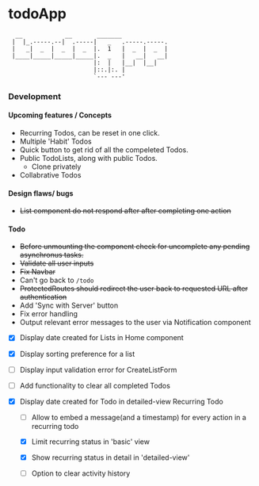 # todoApp

```
  __            __       _______             
 |  |_.-----.--|  .-----|   _   .-----.-----.
 |   _|  _  |  _  |  _  |.  1   |  _  |  _  |
 |____|_____|_____|_____|.  _   |   __|   __|
                        |:  |   |__|  |__|   
                        |::.|:. |            
                        `--- ---'
```                                          

### Development
#### Upcoming features / Concepts
- Recurring Todos, can be reset in one click.
- Multiple 'Habit' Todos
- Quick button to get rid of all the compeleted Todos.
- Public TodoLists, along with public Todos.
    - Clone privately
- Collabrative Todos

#### Design flaws/ bugs
- ~~List component do not respond after after completing one action~~


#### Todo
- ~~Before unmounting the component check for uncomplete any pending asynchronus tasks.~~
- ~~Validate all user inputs~~
- ~~Fix Navbar~~
- Can't go back to `/todo`
- ~~ProtectedRoutes should redirect the user back to requested URL after authentication~~
- Add 'Sync with Server' button
- Fix error handling
- Output relevant error messages to the user via Notification component

- [x] Display date created for Lists in Home component
- [x] Display sorting preference for a list
- [ ] Display input validation error for CreateListForm

- [ ] Add functionality to clear all completed Todos
- [x] Display date created for Todo in detailed-view
    Recurring Todo
    - [ ] Allow to embed a message(and a timestamp) for every action in a recurring todo
    - [x] Limit recurring status in 'basic' view
    - [x] Show recurring status in detail in 'detailed-view'
    - [ ] Option to clear activity history

